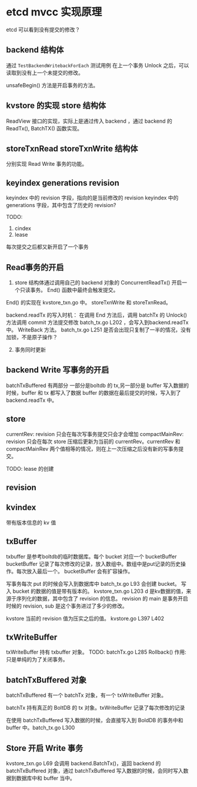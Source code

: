 # etcd mvcc 实现原理

etcd 可以看到没有提交的修改？

## backend 结构体
通过 `TestBackendWritebackForEach` 测试用例
在上一个事务 Unlock 之后，可以读取到没有上一个未提交的修改。

unsafeBegin() 方法是开启事务的方法。

## kvstore 的实现 store 结构体
ReadView 接口的实现，实际上是通过传入 backend ，通过 backend 的 ReadTx(), BatchTX() 函数实现。

## storeTxnRead storeTxnWrite 结构体
分别实现 Read Write 事务的功能。


## keyindex generations revision
keyindex 中的 revision 字段，指向的是当前修改的 revision
keyindex 中的 generations 字段，其中包含了历史的 revision?

TODO:
1. cindex
2. lease

每次提交之后都又新开启了一个事务

## Read事务的开启
1. store 结构体通过调用自己的 backend 对象的 ConcurrentReadTx() 开启一个只读事务。
End() 函数中最终会触发提交。

End() 的实现在 kvstore_txn.go 中。 storeTxnWrite 和 storeTxnRead。

backend.readTx 的写入时机： 在调用 End 方法后，调用 batchTx 的 Unlock() 方法调用 commit 方法提交修改 batch_tx.go L202 ，会写入到backend.readTx中。 WriteBack 方法。 batch_tx.go L251 
是否会出现只复制了一半的情况，没有加锁，不是原子操作？ 


2. 事务同时更新


## backend Write 写事务的开启
batchTxBuffered 有两部分
一部分是boltdb 的 tx,另一部分是 buffer
写入数据的时候，buffer 和 tx 都写入了数据
buffer 的数据在最后提交的时候，写入到了 backend.readTx 中。


## store
currentRev: revision 只会在每次写事务提交只会才会增加
compactMainRev: revision 只会在每次 store 压缩后更新为当前的 currentRev。currentRev 和 compactMainRev 两个值相等的情况，则在上一次压缩之后没有新的写事务提交。

TODO: lease 的创建


## revision


## kvindex
带有版本信息的 kv 值


## txBuffer
txbuffer 是参考boltdb的临时数据库。每个 bucket 对应一个 bucketBuffer
bucketBuffer 记录了每次修改的记录，放入数组中。数组中是put记录的历史操作。每次放入最后一个。
bucketBuffer 会有扩容操作。

写事务每次 put 的时候会写入到数据库中 batch_tx.go L93 会创建 bucket。
写入 bucket 的数据的值是带有版本的。 kvstore_txn.go L203 d 是kv数据的值，来源于序列化的数据，其中包含了 revision 的信息。 revision 的 main 是事务开启时候的 revision, sub 是这个事务进过了多少的修改。

kvstore 当前的 revision 值为压实之后的值。 kvstore.go L397 L402

## txWriteBuffer 
txWriteBuffer 持有 txbuffer 对象。
TODO: batchTx.go L285 Rollback() 作用: 只是单纯的为了关闭事务。

## batchTxBuffered 对象
batchTxBuffered 有一个 batchTx 对象，有一个 txWriteBuffer 对象。

batchTx 持有真正的 BoltDB 的 tx 对象。txWriteBuffer 记录了每次修改的记录

在使用 batchTxBuffered 写入数据的时候，会直接写入到 BoldDB 的事务中和 buffer 中。batch_tx.go L300


## Store 开启 Write 事务
kvstore_txn.go L69 会调用 backend.BatchTx()，返回 backend 的 batchTxBuffered 对象，通过 batchTxBuffered 写入数据的时候，会同时写入数据到数据库中和 buffer 当中。


